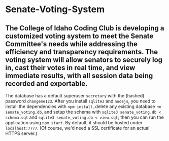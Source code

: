 # Senate-Voting-System
The College of Idaho Coding Club is developing a customized voting system to meet the Senate Committee's needs while addressing the efficiency and transparency requirements. The voting system will allow senators to securely log in, cast their votes in real time, and view immediate results, with all session data being recorded and exportable.
---
The database has a default superuser `secretary` with the (hashed) password `changeme123`.
After you install `sqlite3` and `nodejs`, you need to install the dependencies with `npm install`, delete any existing database `rm senate_voting.db`, and setup the schema with `sqlite3 senate_voting.db < schema.sql` and `sqlite3 senate_voting.db < view.sql`; then you can run the application using `npm start`.  By default, it should be hosted under `localhost:7777`.
(Of course, we'd need a SSL certificate for an actual HTTPS server.)
